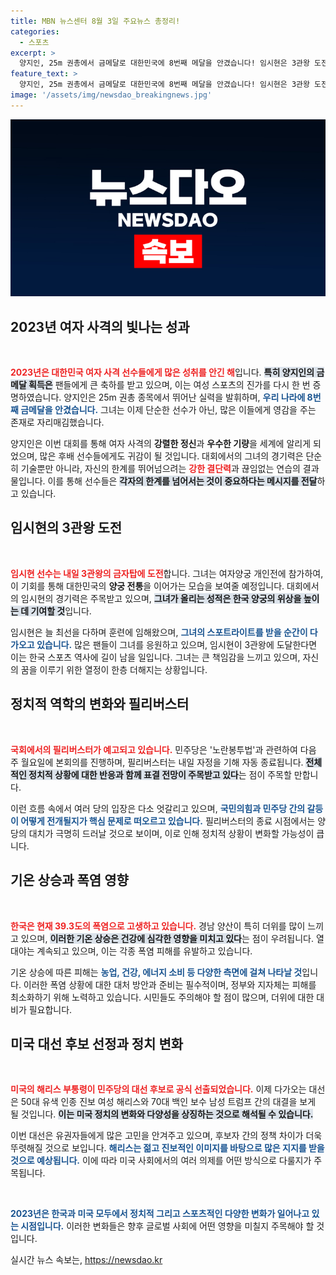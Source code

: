 ```yaml
---
title: MBN 뉴스센터 8월 3일 주요뉴스 총정리!
categories:
  - 스포츠
excerpt: >
  양지인, 25m 권총에서 금메달로 대한민국에 8번째 메달을 안겼습니다! 임시현은 3관왕 도전을 위해 내일 또 다른 역사에 도전합니다. 뜨거운 여름 속, 정치와 스포츠에서 뜨거운 이슈가 펼쳐진다!
feature_text: >
  양지인, 25m 권총에서 금메달로 대한민국에 8번째 메달을 안겼습니다! 임시현은 3관왕 도전을 위해 내일 또 다른 역사에 도전합니다. 뜨거운 여름 속, 정치와 스포츠에서 뜨거운 이슈가 펼쳐진다!
image: '/assets/img/newsdao_breakingnews.jpg'
---
```


<p><img src="/assets/img/newsdao_breakingnews.jpg" alt="cryptoinkorea 속보" /></p>

<h2 data-ke-size="size26">2023년 여자 사격의 빛나는 성과</h2>

<p data-ke-size="size16">&nbsp;</p>

<p><b><span style="color: #ee2323;">2023년은 대한민국 여자 사격 선수들에게 많은 성취를 안긴 해</span></b>입니다. <b><span style="background-color: #21538527;">특히 양지인의 금메달 획득은</span></b> 팬들에게 큰 축하를 받고 있으며, 이는 여성 스포츠의 진가를 다시 한 번 증명하였습니다. 양지인은 25m 권총 종목에서 뛰어난 실력을 발휘하며, <b><span style="color: #1a5490;">우리 나라에 8번째 금메달을 안겼습니다.</span></b> 그녀는 이제 단순한 선수가 아닌, 많은 이들에게 영감을 주는 존재로 자리매김했습니다.</p>

<p>양지인은 이번 대회를 통해 여자 사격의 <b>강렬한 정신</b>과 <b>우수한 기량</b>을 세계에 알리게 되었으며, 많은 후배 선수들에게도 귀감이 될 것입니다. 대회에서의 그녀의 경기력은 단순히 기술뿐만 아니라, 자신의 한계를 뛰어넘으려는 <b><span style="color: #ee2323;">강한 결단력</span></b>과 끊임없는 연습의 결과물입니다. 이를 통해 선수들은 <b><span style="background-color: #21538527;">각자의 한계를 넘어서는 것이 중요하다는 메시지를 전달</span></b>하고 있습니다. </p>

<h2 data-ke-size="size26">임시현의 3관왕 도전</h2>

<p data-ke-size="size16">&nbsp;</p>

<p><b><span style="color: #ee2323;">임시현 선수는 내일 3관왕의 금자탑에 도전</span></b>합니다. 그녀는 여자양궁 개인전에 참가하여, 이 기회를 통해 대한민국의 <b>양궁 전통</b>을 이어가는 모습을 보여줄 예정입니다. 대회에서의 임시현의 경기력은 주목받고 있으며, <b><span style="background-color: #21538527;">그녀가 올리는 성적은 한국 양궁의 위상을 높이는 데 기여할 것</span></b>입니다.</p>

<p>임시현은 늘 최선을 다하며 훈련에 임해왔으며, <b><span style="color: #1a5490;">그녀의 스포트라이트를 받을 순간이 다가오고 있습니다.</span></b> 많은 팬들이 그녀를 응원하고 있으며, 임시현이 3관왕에 도달한다면 이는 한국 스포츠 역사에 길이 남을 일입니다. 그녀는 큰 책임감을 느끼고 있으며, 자신의 꿈을 이루기 위한 열정이 한층 더해지는 상황입니다. </p>

<h2 data-ke-size="size26">정치적 역학의 변화와 필리버스터</h2>

<p data-ke-size="size16">&nbsp;</p>

<p><b><span style="color: #ee2323;">국회에서의 필리버스터가 예고되고 있습니다.</span></b> 민주당은 '노란봉투법'과 관련하여 다음 주 월요일에 본회의를 진행하며, 필리버스터는 내일 자정을 기해 자동 종료됩니다. <b><span style="background-color: #21538527;">전체적인 정치적 상황에 대한 반응과 함께 표결 전망이 주목받고 있다</span></b>는 점이 주목할 만합니다. </p>

<p>이런 흐름 속에서 여러 당의 입장은 다소 엇갈리고 있으며, <b><span style="color: #1a5490;">국민의힘과 민주당 간의 갈등이 어떻게 전개될지가 핵심 문제로 떠오르고 있습니다.</span></b> 필리버스터의 종료 시점에서는 양당의 대치가 극명히 드러날 것으로 보이며, 이로 인해 정치적 상황이 변화할 가능성이 큽니다. </p>

<h2 data-ke-size="size26">기온 상승과 폭염 영향</h2>

<p data-ke-size="size16">&nbsp;</p>

<p><b><span style="color: #ee2323;">한국은 현재 39.3도의 폭염으로 고생하고 있습니다.</span></b> 경남 양산이 특히 더위를 많이 느끼고 있으며, <b><span style="background-color: #21538527;">이러한 기온 상승은 건강에 심각한 영향을 미치고 있다</span></b>는 점이 우려됩니다. 열대야는 계속되고 있으며, 이는 각종 폭염 피해를 유발하고 있습니다.</p>

<p>기온 상승에 따른 피해는 <b><span style="color: #1a5490;">농업, 건강, 에너지 소비 등 다양한 측면에 걸쳐 나타날 것</span></b>입니다. 이러한 폭염 상황에 대한 대처 방안과 준비는 필수적이며, 정부와 지자체는 피해를 최소화하기 위해 노력하고 있습니다. 시민들도 주의해야 할 점이 많으며, 더위에 대한 대비가 필요합니다. </p>

<h2 data-ke-size="size26">미국 대선 후보 선정과 정치 변화</h2>

<p data-ke-size="size16">&nbsp;</p>

<p><b><span style="color: #ee2323;">미국의 해리스 부통령이 민주당의 대선 후보로 공식 선출되었습니다.</span></b> 이제 다가오는 대선은 50대 유색 인종 진보 여성 해리스와 70대 백인 보수 남성 트럼프 간의 대결을 보게 될 것입니다. <b><span style="background-color: #21538527;">이는 미국 정치의 변화와 다양성을 상징하는 것으로 해석될 수 있습니다.</span></b></p>

<p>이번 대선은 유권자들에게 많은 고민을 안겨주고 있으며, 후보자 간의 정책 차이가 더욱 뚜렷해질 것으로 보입니다. <b><span style="color: #1a5490;">해리스는 젊고 진보적인 이미지를 바탕으로 많은 지지를 받을 것으로 예상됩니다.</span></b> 이에 따라 미국 사회에서의 여러 의제를 어떤 방식으로 다룰지가 주목됩니다. </p>

<p data-ke-size="size16">&nbsp;</p>

<p><b><span style="color: #1a5490;">2023년은 한국과 미국 모두에서 정치적 그리고 스포츠적인 다양한 변화가 일어나고 있는 시점입니다.</span></b> 이러한 변화들은 향후 글로벌 사회에 어떤 영향을 미칠지 주목해야 할 것입니다.</p>
실시간 뉴스 속보는, <a href="https://newsdao.kr" rel="dofollow">https://newsdao.kr</a>


